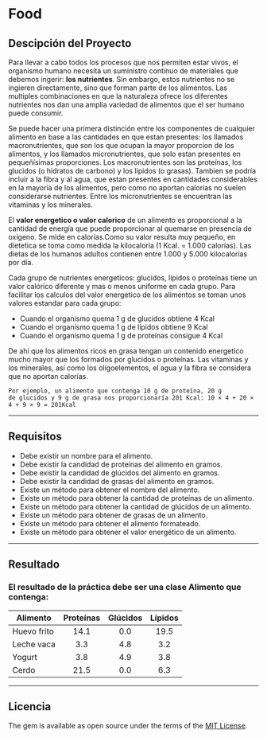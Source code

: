 # Food

## Descipción del Proyecto

Para llevar a cabo todos los procesos que nos permiten estar vivos, el organismo humano necesita un
suministro continuo de materiales que debemos ingerir: **los nutrientes**. Sin embargo, estos nutrientes
no se ingieren directamente, sino que forman parte de los alimentos. Las multiples combinaciones en
que la naturaleza ofrece los diferentes nutrientes nos dan una amplia variedad de alimentos que el ser
humano puede consumir.

Se puede hacer una primera distinción entre los componentes de cualquier alimento en base a las
cantidades en que estan presentes: los llamados macronutrientes, que son los que ocupan la mayor
proporcion de los alimentos, y los llamados micronutrientes, que solo estan presentes en pequeñísimas
proporciones. Los macronutrientes son las proteínas, los glucidos (o hidratos de carbono) y los lípidos (o
grasas). Tambien se podría incluir a la fibra y al agua, que estan presentes en cantidades considerables
en la mayoría de los alimentos, pero como no aportan calorías no suelen considerarse nutrientes. Entre
los micronutrientes se encuentran las vitaminas y los minerales.

El **valor energetico o valor calorico** de un alimento es proporcional a la cantidad de energía que
puede proporcionar al quemarse en presencia de oxígeno. Se mide en calorías.Como su valor resulta
muy pequeño, en dietetica se toma como medida la kilocaloría (1 Kcal. = 1.000 calorías). Las dietas
de los humanos adultos contienen entre 1.000 y 5.000 kilocalorías por día.

Cada grupo de nutrientes energeticos: glucidos, lípidos o proteínas tiene un valor calórico diferente
y mas o menos uniforme en cada grupo. Para facilitar los calculos del valor energetico de los alimentos
se toman unos valores estandar para cada grupo:

+ Cuando el organismo quema 1 g de glucidos obtiene 4 Kcal
+ Cuando el organismo quema 1 g de lípidos obtiene 9 Kcal
+ Cuando el organismo quema 1 g de proteínas consigue 4 Kcal

De ahí que los alimentos ricos en grasa tengan un contenido energetico mucho mayor que los formados
por glucidos o proteínas. Las vitaminas y los minerales, así como los oligoelementos, el agua y la fibra
se considera que no aportan calorías. 

    Por ejemplo, un alimento que contenga 10 g de proteína, 20 g
    de glucidos y 9 g de grasa nos proporcionaría 201 Kcal: 10 × 4 + 20 × 4 + 9 × 9 = 201Kcal

---
## Requisitos

+ Debe existir un nombre para el alimento.
+ Debe existir la candidad de proteínas del alimento en gramos.
+ Debe existir la candidad de glúcidos del alimento en gramos.
+ Debe existir la candidad de grasas del alimento en gramos.
+ Existe un método para obtener el nombre del alimento.
+ Existe un método para obtener la cantidad de proteínas de un alimento.
+ Existe un método para obtener la cantidad de glúcidos de un alimento.
+ Existe un método para obtener de grasas de un alimento.
+ Existe un método para obtener el alimento formateado.
+ Existe un método para obtener el valor energético de un alimento.

---

## Resultado

### El resultado de la práctica debe ser una clase Alimento que contenga:

| Alimento     | Proteínas  | Glúcidos   | Lípidos   |
| -------------|:----------:|:----------:|:---------:|
| Huevo frito  | 14.1       |   0.0      |  19.5     |
| Leche vaca   | 3.3        |   4.8      |  3.2      |
| Yogurt       | 3.8        |   4.9      |  3.8      |
| Cerdo        | 21.5       |   0.0      |  6.3      |


---
## Licencia

The gem is available as open source under the terms of the [MIT License](http://opensource.org/licenses/MIT).